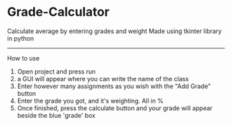 # Grade-Calculator
Calculate average by entering grades and weight
Made using tkinter library in python

------------------
How to use
1) Open project and press run
2) a GUI will appear where you can write the name of the class
3) Enter however many assignments as you wish with the "Add Grade" button
4) Enter the grade you got, and it's weighting. All in %
5) Once finished, press the calculate button and your grade will appear beside the blue 'grade' box
